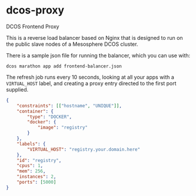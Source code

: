 # dcos-proxy
DCOS Frontend Proxy

This is a reverse load balancer based on Nginx that is designed to run on the public slave nodes of a Mesosphere DCOS cluster.

There is a sample json file for running the balancer, which you can use with:

```
dcos marathon app add frontend-balancer.json
```

The refresh job runs every 10 seconds, looking at all your apps with a `VIRTUAL_HOST` label, and creating a proxy entry
directed to the first port supplied.

```json
{
    "constraints": [["hostname", "UNIQUE"]],
    "container": {
        "type": "DOCKER",
        "docker": {
            "image": "registry"
        }
    },
    "labels": {
        "VIRTUAL_HOST": "registry.your.domain.here"
    },
    "id": "registry",
    "cpus": 1,
    "mem": 256,
    "instances": 2,
    "ports": [5000]
}
```
